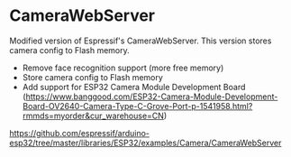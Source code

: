 # CameraWebServer
Modified version of Espressif's CameraWebServer. This version stores camera config to Flash memory. 

- Remove face recognition support (more free memory)
- Store camera config to Flash memory
- Add support for ESP32 Camera Module Development Board (https://www.banggood.com/ESP32-Camera-Module-Development-Board-OV2640-Camera-Type-C-Grove-Port-p-1541958.html?rmmds=myorder&cur_warehouse=CN)


https://github.com/espressif/arduino-esp32/tree/master/libraries/ESP32/examples/Camera/CameraWebServer
